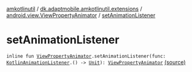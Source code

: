 [amkotlinutil](../../index.md) / [dk.adaptmobile.amkotlinutil.extensions](../index.md) / [android.view.ViewPropertyAnimator](index.md) / [setAnimationListener](./set-animation-listener.md)

# setAnimationListener

`inline fun `[`ViewPropertyAnimator`](https://developer.android.com/reference/android/view/ViewPropertyAnimator.html)`.setAnimationListener(func: `[`KotlinAnimationListener`](../../dk.adaptmobile.amkotlinutil.util/-kotlin-animation-listener/index.md)`.() -> `[`Unit`](https://kotlinlang.org/api/latest/jvm/stdlib/kotlin/-unit/index.html)`): `[`ViewPropertyAnimator`](https://developer.android.com/reference/android/view/ViewPropertyAnimator.html) [(source)](https://github.com/adaptmobile-organization/amkotlinutil/tree/master/amkotlinutil/src/main/java/dk/adaptmobile/amkotlinutil/extensions/ViewExtensions.kt#L202)
